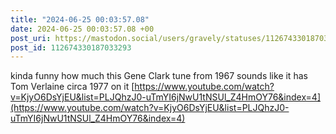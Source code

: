 ```yaml
---
title: "2024-06-25 00:03:57.08"
date: 2024-06-25 00:03:57.08 +00
post_uri: https://mastodon.social/users/gravely/statuses/112674330187033293
post_id: 112674330187033293
---
```

kinda funny how much this Gene Clark tune from 1967 sounds like it has Tom Verlaine circa 1977 on it [https://www.youtube.com/watch?v=KjyO6DsYjEU&list=PLJQhzJ0-uTmYI6jNwU1tNSUl_Z4HmOY76&index=4](https://www.youtube.com/watch?v=KjyO6DsYjEU&list=PLJQhzJ0-uTmYI6jNwU1tNSUl_Z4HmOY76&index=4)


